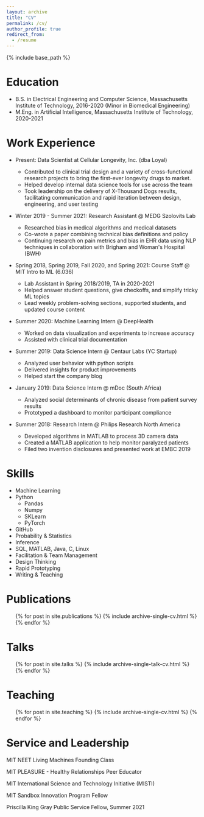 ```yaml
---
layout: archive
title: "CV"
permalink: /cv/
author_profile: true
redirect_from:
  - /resume
---
```


{% include base_path %}

Education
======
* B.S. in Electrical Engineering and Computer Science, Massachusetts Institute of Technology, 2016-2020 (Minor in Biomedical Engineering)
* M.Eng. in Artificial Intelligence, Massachusetts Institute of Technology, 2020-2021

Work Experience
======
* Present: Data Scientist at Cellular Longevity, Inc. (dba Loyal)
  * Contributed to clinical trial design and a variety of cross-functional research projects to bring the first-ever longevity drugs to market. 
  * Helped develop internal data science tools for use across the team
  * Took leadership on the delivery of X-Thousand Dogs results, facilitating communication and rapid iteration between design, engineering, and user testing

* Winter 2019 - Summer 2021: Research Assistant @ MEDG Szolovits Lab
  * Researched bias in medical algorithms and medical datasets
  * Co-wrote a paper combining technical bias definitions and policy
  * Continuing research on pain metrics and bias in EHR data using NLP techniques in collaboration with Brigham and Woman's Hospital (BWH)

* Spring 2018, Spring 2019, Fall 2020, and Spring 2021: Course Staff @ MIT Intro to ML (6.036)
  * Lab Assistant in Spring 2018/2019, TA in 2020-2021
  * Helped answer student questions, give checkoffs, and simplify tricky ML topics
  * Lead weekly problem-solving sections, supported students, and updated course content

* Summer 2020: Machine Learning Intern @ DeepHealth
  * Worked on data visualization and experiments to increase accuracy 
  * Assisted with clinical trial documentation
  

* Summer 2019: Data Science Intern @ Centaur Labs (YC Startup)
  * Analyzed user behavior with python scripts
  * Delivered insights for product improvements
  * Helped start the company blog
  

* January 2019: Data Science Intern @ mDoc (South Africa)
  * Analyzed social determinants of chronic disease from patient survey results
  * Prototyped a dashboard to monitor participant compliance


* Summer 2018: Research Intern @ Philips Research North America
  * Developed algorithms in MATLAB to process 3D camera data
  * Created a MATLAB application to help monitor paralyzed patients
  * Filed two invention disclosures and presented work at EMBC 2019
  
Skills
======
* Machine Learning
* Python
  * Pandas
  * Numpy
  * SKLearn
  * PyTorch
* GitHub
* Probability & Statistics
* Inference
* SQL, MATLAB, Java, C, Linux
* Facilitation & Team Management
* Design Thinking
* Rapid Prototyping
* Writing & Teaching

Publications
======
  <ul>{% for post in site.publications %}
    {% include archive-single-cv.html %}
  {% endfor %}</ul>
  
Talks
======
  <ul>{% for post in site.talks %}
    {% include archive-single-talk-cv.html %}
  {% endfor %}</ul>
  
Teaching
======
  <ul>{% for post in site.teaching %}
    {% include archive-single-cv.html %}
  {% endfor %}</ul>
  
Service and Leadership
======
MIT NEET Living Machines Founding Class

MIT PLEASURE - Healthy Relationships Peer Educator 

MIT International Science and Technology Initiative (MISTI)

MIT Sandbox Innovation Program Fellow

Priscilla King Gray Public Service Fellow, Summer 2021



<!-- Awards
======
Athena Pinnacle Scholar, MIT Sandbox Innovation Fellow,  Intel Science Talent Search Seminfinalist,  -->

